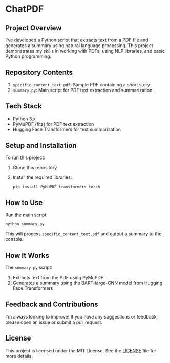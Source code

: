 # ChatPDF

## Project Overview

I've developed a Python script that extracts text from a PDF file and generates a summary using natural language processing. This project demonstrates my skills in working with PDFs, using NLP libraries, and basic Python programming.

## Repository Contents

1. `specific_content_text.pdf`: Sample PDF containing a short story
2. `summary.py`: Main script for PDF text extraction and summarization

## Tech Stack

- Python 3.x
- PyMuPDF (fitz) for PDF text extraction
- Hugging Face Transformers for text summarization

## Setup and Installation

To run this project:

1. Clone this repository
2. Install the required libraries:
   
   ```
   pip install PyMuPDF transformers torch
   ```

## How to Use

Run the main script:

```
python summary.py
```

This will process `specific_content_text.pdf` and output a summary to the console.

## How It Works

The `summary.py` script:
1. Extracts text from the PDF using PyMuPDF
2. Generates a summary using the BART-large-CNN model from Hugging Face Transformers

## Feedback and Contributions

I'm always looking to improve! If you have any suggestions or feedback, please open an issue or submit a pull request.

## License

This project is licensed under the MIT License. See the [LICENSE](LICENSE) file for more details.
